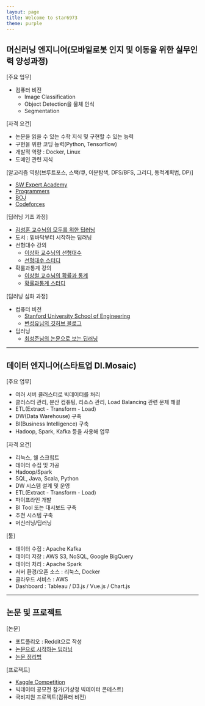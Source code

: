 ```yaml
---
layout: page
title: Welcome to star6973
theme: purple
---
```


## 머신러닝 엔지니어(모바일로봇 인지 및 이동을 위한 실무인력 양성과정)

[주요 업무]
- 컴퓨터 비전
   + Image Classification
   + Object Detection을 물체 인식
   + Segmentation

[자격 요건]
- 논문을 읽을 수 있는 수학 지식 및 구현할 수 있는 능력
- 구현을 위한 코딩 능력(Python, Tensorflow)
- 개발적 역량 : Docker, Linux
- 도메인 관련 지식

[알고리즘 역량(브루트포스, 스택/큐, 이분탐색, DFS/BFS, 그리디, 동적계획법, DP)]
- [SW Expert Academy](https://swexpertacademy.com/main/main.do)
- [Programmers](https://programmers.co.kr/)
- [BOJ](https://www.acmicpc.net/)
- [Codeforces](https://codeforces.com/)

[딥러닝 기초 과정]
- [김성훈 교수님의 모두를 위한 딥러닝](https://www.youtube.com/playlist?list=PLlMkM4tgfjnLSOjrEJN31gZATbcj_MpUm)  
- 도서 : 밑바닥부터 시작하는 딥러닝  
- 선형대수 강의
   + [이상화 교수님의 선형대수](https://www.youtube.com/playlist?list=PLSN_PltQeOyjDGSghAf92VhdMBeaLZWR3)  
   + [선형대수 스터디](https://github.com/kwangjunechoi7/Linear_Algebra_HS)
- 확룰과통계 강의
   + [이상철 교수님의 확률과 통계](https://www.youtube.com/channel/UCgJL39Q2O5UTY0B5na1kxHA)  
   + [확률과통계 스터디](https://github.com/kwangjunechoi7/Statistics_HS)

[딥러닝 심화 과정]
- 컴퓨터 비전
   + [Stanford University School of Engineering](https://www.youtube.com/playlist?list=PLzUTmXVwsnXod6WNdg57Yc3zFx_f-RYsq)
   + [변성유님의 깃허브 블로그](https://zzsza.github.io/tag/data-cs231/)
- 딥러닝  
   + [최성준님의 논문으로 보는 딥러닝](https://www.edwith.org/deeplearningchoi)

---

## 데이터 엔지니어(스타트업 DI.Mosaic)

[주요 업무]
- 여러 서버 클러스터로 빅데이터를 처리
- 클러스터 관리, 분산 컴퓨팅, 리소스 관리, Load Balancing 관련 문제 해결
- ETL(Extract - Transform - Load)
- DW(Data Warehouse) 구축
- BI(Business Intelligence) 구축
- Hadoop, Spark, Kafka 등을 사용해 업무

[자격 요건]
- 리눅스, 쉘 스크립트
- 데이터 수집 및 가공
- Hadoop/Spark
- SQL, Java, Scala, Python
- DW 시스템 설계 및 운영
- ETL(Extract - Transform - Load)
- 파이프라인 개발
- BI Tool 또는 대시보드 구축
- 추천 시스템 구축
- 머신러닝/딥러닝

[툴]
- 데이터 수집 : Apache Kafka
- 데이터 저장 : AWS S3, NoSQL, Google BigQuery
- 데이터 처리 : Apache Spark
- 서버 환경/오픈 소스 : 리눅스, Docker
- 클라우드 서비스 : AWS
- Dashboard : Tableau / D3.js / Vue.js / Chart.js

---

## 논문 및 프로젝트

[논문]
- 포트폴리오 : Reddit으로 작성
- [논문으로 시작하는 딥러닝](https://github.com/kweonwooj/papers/issues)
- [논문 정리법](https://github.com/kweonwooj/papers/issues)

[프로젝트]
- [Kaggle Competition](https://kaggle-kr.tistory.com/32)
- 빅데이터 공모전 참가(기상청 빅데이터 콘테스트)
- 국비지원 프로젝트(컴퓨터 비전)

